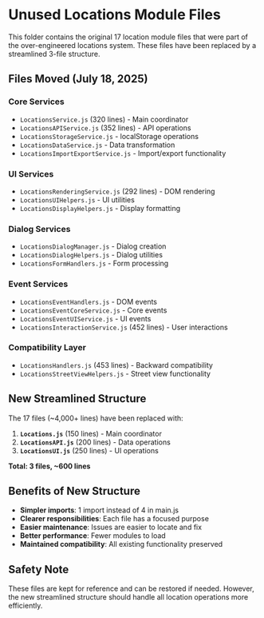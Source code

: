 # Unused Locations Module Files

This folder contains the original 17 location module files that were part of the over-engineered locations system. These files have been replaced by a streamlined 3-file structure.

## Files Moved (July 18, 2025)

### Core Services
- `LocationsService.js` (320 lines) - Main coordinator
- `LocationsAPIService.js` (352 lines) - API operations
- `LocationsStorageService.js` - localStorage operations
- `LocationsDataService.js` - Data transformation
- `LocationsImportExportService.js` - Import/export functionality

### UI Services
- `LocationsRenderingService.js` (292 lines) - DOM rendering
- `LocationsUIHelpers.js` - UI utilities
- `LocationsDisplayHelpers.js` - Display formatting

### Dialog Services
- `LocationsDialogManager.js` - Dialog creation
- `LocationsDialogHelpers.js` - Dialog utilities
- `LocationsFormHandlers.js` - Form processing

### Event Services
- `LocationsEventHandlers.js` - DOM events
- `LocationsEventCoreService.js` - Core events
- `LocationsEventUIService.js` - UI events
- `LocationsInteractionService.js` (452 lines) - User interactions

### Compatibility Layer
- `LocationsHandlers.js` (453 lines) - Backward compatibility
- `LocationsStreetViewHelpers.js` - Street view functionality

## New Streamlined Structure

The 17 files (~4,000+ lines) have been replaced with:

1. **`Locations.js`** (150 lines) - Main coordinator
2. **`LocationsAPI.js`** (200 lines) - Data operations
3. **`LocationsUI.js`** (250 lines) - UI operations

**Total: 3 files, ~600 lines**

## Benefits of New Structure

- **Simpler imports**: 1 import instead of 4 in main.js
- **Clearer responsibilities**: Each file has a focused purpose
- **Easier maintenance**: Issues are easier to locate and fix
- **Better performance**: Fewer modules to load
- **Maintained compatibility**: All existing functionality preserved

## Safety Note

These files are kept for reference and can be restored if needed. However, the new streamlined structure should handle all location operations more efficiently.
